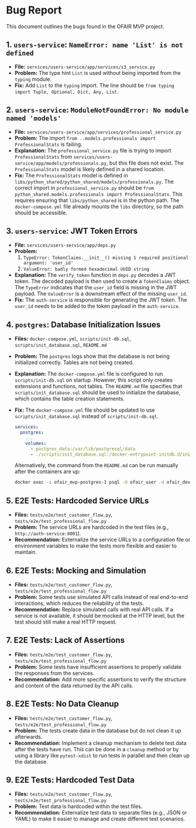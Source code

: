 # Bug Report

This document outlines the bugs found in the OFAIR MVP project.

## 1. `users-service`: `NameError: name 'List' is not defined`

*   **File:** `services/users-service/app/services/s3_service.py`
*   **Problem:** The type hint `List` is used without being imported from the `typing` module.
*   **Fix:** Add `List` to the `typing` import. The line should be `from typing import Tuple, Optional, Dict, Any, List`.

## 2. `users-service`: `ModuleNotFoundError: No module named 'models'`

*   **File:** `services/users-service/app/services/professional_service.py`
*   **Problem:** The import `from ..models.professionals import ProfessionalStats` is failing.
*   **Explanation:** The `professional_service.py` file is trying to import `ProfessionalStats` from `services/users-service/app/models/professionals.py`, but this file does not exist. The `ProfessionalStats` model is likely defined in a shared location.
*   **Fix:** The `ProfessionalStats` model is defined in `libs/python_shared/python_shared/models/professionals.py`. The correct import in `professional_service.py` should be `from python_shared.models.professionals import ProfessionalStats`. This requires ensuring that `libs/python_shared` is in the python path. The `docker-compose.yml` file already mounts the `libs` directory, so the path should be accessible.

## 3. `users-service`: JWT Token Errors

*   **File:** `services/users-service/app/deps.py`
*   **Problem:**
    1.  `TypeError: TokenClaims.__init__() missing 1 required positional argument: 'user_id'`
    2.  `ValueError: badly formed hexadecimal UUID string`
*   **Explanation:** The `verify_token` function in `deps.py` decodes a JWT token. The decoded payload is then used to create a `TokenClaims` object. The `TypeError` indicates that the `user_id` field is missing in the JWT payload. The `ValueError` is a downstream effect of the missing `user_id`.
*   **Fix:** The `auth-service` is responsible for generating the JWT token. The `user_id` needs to be added to the token payload in the `auth-service`.

## 4. `postgres`: Database Initialization Issues

*   **Files:** `docker-compose.yml`, `scripts/init-db.sql`, `scripts/init_database.sql`, `README.md`
*   **Problem:** The `postgres` logs show that the database is not being initialized correctly. Tables are not being created.
*   **Explanation:** The `docker-compose.yml` file is configured to run `scripts/init-db.sql` on startup. However, this script only creates extensions and functions, not tables. The `README.md` file specifies that `scripts/init_database.sql` should be used to initialize the database, which contains the table creation statements.
*   **Fix:** The `docker-compose.yml` file should be updated to use `scripts/init_database.sql` instead of `scripts/init-db.sql`.

    ```yaml
    services:
      postgres:
        ...
        volumes:
          - postgres_data:/var/lib/postgresql/data
          - ./scripts/init_database.sql:/docker-entrypoint-initdb.d/init-db.sql
    ```

    Alternatively, the command from the `README.md` can be run manually after the containers are up:
    ```bash
    docker exec -i ofair_mvp-postgres-1 psql -U ofair_user -d ofair_dev < scripts/init_database.sql
    ```

## 5. E2E Tests: Hardcoded Service URLs

*   **Files:** `tests/e2e/test_customer_flow.py`, `tests/e2e/test_professional_flow.py`
*   **Problem:** The service URLs are hardcoded in the test files (e.g., `http://auth-service:8001`).
*   **Recommendation:** Externalize the service URLs to a configuration file or environment variables to make the tests more flexible and easier to maintain.

## 6. E2E Tests: Mocking and Simulation

*   **Files:** `tests/e2e/test_customer_flow.py`, `tests/e2e/test_professional_flow.py`
*   **Problem:** Some tests use simulated API calls instead of real end-to-end interactions, which reduces the reliability of the tests.
*   **Recommendation:** Replace simulated calls with real API calls. If a service is not available, it should be mocked at the HTTP level, but the test should still make a real HTTP request.

## 7. E2E Tests: Lack of Assertions

*   **Files:** `tests/e2e/test_customer_flow.py`, `tests/e2e/test_professional_flow.py`
*   **Problem:** Some tests have insufficient assertions to properly validate the responses from the services.
*   **Recommendation:** Add more specific assertions to verify the structure and content of the data returned by the API calls.

## 8. E2E Tests: No Data Cleanup

*   **Files:** `tests/e2e/test_customer_flow.py`, `tests/e2e/test_professional_flow.py`
*   **Problem:** The tests create data in the database but do not clean it up afterwards.
*   **Recommendation:** Implement a cleanup mechanism to delete test data after the tests have run. This can be done in a `cleanup` method or by using a library like `pytest-xdist` to run tests in parallel and then clean up the database.

## 9. E2E Tests: Hardcoded Test Data

*   **Files:** `tests/e2e/test_customer_flow.py`, `tests/e2e/test_professional_flow.py`
*   **Problem:** Test data is hardcoded within the test files.
*   **Recommendation:** Externalize test data to separate files (e.g., JSON or YAML) to make it easier to manage and create different test scenarios.
